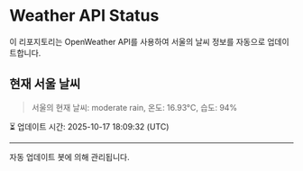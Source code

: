 
# Weather API Status

이 리포지토리는 OpenWeather API를 사용하여 서울의 날씨 정보를 자동으로 업데이트합니다.

## 현재 서울 날씨
> 서울의 현재 날씨: moderate rain, 온도: 16.93°C, 습도: 94%

⏳ 업데이트 시간: 2025-10-17 18:09:32 (UTC)

---
자동 업데이트 봇에 의해 관리됩니다.
